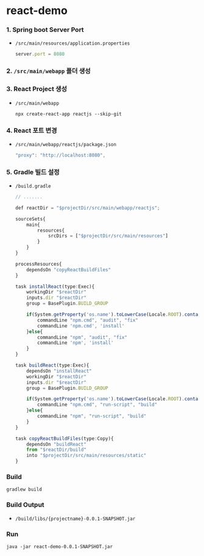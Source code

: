 # react-demo
### 1. Spring boot Server Port
* `/src/main/resources/application.properties`
    ```javascript
    server.port = 8080
    ```

### 2. `/src/main/webapp` 폴더 생성
### 3. React Project 생성
* `/src/main/webapp`
    ```shell
    npx create-react-app reactjs --skip-git
    ```
### 4. React 포트 변경
* `/src/main/webapp/reactjs/package.json`
    ```javascript
    "proxy": "http://localhost:8080",
    ```
### 5. Gradle 빌드 설정
* `/build.gradle`
    ```javascript
    // .......
    
    def reactDir = "$projectDir/src/main/webapp/reactjs";
    
    sourceSets{
        main{
            resources{
                srcDirs = ["$projectDir/src/main/resources"]
            }
        }
    }
    
    processResources{
        dependsOn "copyReactBuildFiles"
    }
    
    task installReact(type:Exec){
        workingDir "$reactDir"
        inputs.dir "$reactDir"
        group = BasePlugin.BUILD_GROUP
    
        if(System.getProperty('os.name').toLowerCase(Locale.ROOT).contains('windows')){
            commandLine "npm.cmd", "audit", "fix"
            commandLine 'npm.cmd', 'install'
        }else{
            commandLine "npm", "audit", "fix"
            commandLine 'npm', 'install'
        }
    }
    
    task buildReact(type:Exec){
        dependsOn "installReact"
        workingDir "$reactDir"
        inputs.dir "$reactDir"
        group = BasePlugin.BUILD_GROUP
    
        if(System.getProperty('os.name').toLowerCase(Locale.ROOT).contains('windows')){
            commandLine "npm.cmd", "run-script", "build"
        }else{
            commandLine "npm", "run-script", "build"
        }
    }
    
    task copyReactBuildFiles(type:Copy){
        dependsOn "buildReact"
        from "$reactDir/build"
        into "$projectDir/src/main/resources/static"
    }
    ```
### Build
```shell
gradlew build
```
### Build Output
* `/build/libs/{projectname}-0.0.1-SNAPSHOT.jar`

### Run
```shell
java -jar react-demo-0.0.1-SNAPSHOT.jar
```